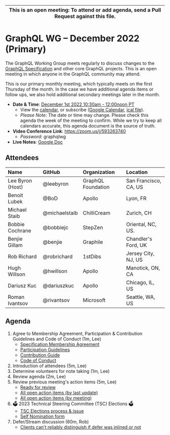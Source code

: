 <!--

Hello! You're welcome to join our working group meeting and add to the agenda
by following these three steps:

   1. Add your name to the list of attendees (in alphabetical order).

      - To respect meeting size, attendees should be relevant to the agenda.
        That means we expect most who join the meeting to participate in
        discussion. If you'd rather just watch, check out our YouTube[1].

      - Please include the organization (or project) you represent, and the
        location (including country code[2]) you expect to be located in during
        the meeting.

      - If you're willing to help take notes, add "✏️" after your name
        (eg. Ada Lovelace ✏). This is hugely helpful!

   2. If relevant, add your topic to the agenda (sorted by expected time).

      - Every agenda item has four parts: 1) the topic, 2) an expected time
        constraint, 3) who's leading the discussion, and 4) a list of any
        relevant links (RFC docs, issues, PRs, presentations, etc). Follow the
        format of existing agenda items.

      - Know what you want to get out of the agenda topic - what feedback do you
        need? What questions do you need answered? Are you looking for consensus
        or just directional feedback?

      - If your topic is a new proposal it's likely an "RFC 0"[3]. The barrier
        of entry for documenting new proposals is intentionally low, writing a
        few sentences about the problem you're trying to solve and the rough
        shape of your proposed solution is normally sufficient.

        You can create a link for this:
          - As an issue against the graphql-wg repo.
          - As a GitHub discussion in the graphql-wg repo.
          - As an RFC document into the rfcs/ folder of the graphql-wg repo.

   3. Review our guidelines and agree to our Spec Membership & CLA.

      - Review and understand our Spec Membership Agreement, Participation &
        Contribution Guidelines, and Code of Conduct. You'll find links to these
        in the first agenda item of every meeting.

      - If this is your first time, our bot will comment on your Pull Request
        with a link to our Spec Membership & CLA. Please follow along and agree
        before your PR is merged.

        Your organization may sign this for all of its members. To set this up,
        please ask operations@graphql.org.

PLEASE TAKE NOTE:

  - By joining this meeting you must agree to the Specification Membership
    Agreement and Code of Conduct.

  - Meetings are recorded and made available on YouTube[1], by joining you
    consent to being recorded.

[1] Youtube: https://www.youtube.com/channel/UCERcwLeheOXp_u61jEXxHMA
[2] Country codes: https://en.wikipedia.org/wiki/List_of_ISO_3166_country_codes#Current_ISO_3166_country_codes
[3] RFC stages: https://github.com/graphql/graphql-spec/blob/main/CONTRIBUTING.md#rfc-contribution-stages

-->

| This is an open meeting: To attend or add agenda, send a Pull Request against this file. |
| ---------------------------------------------------------------------------------------- |

# GraphQL WG – December 2022 (Primary)

The GraphQL Working Group meets regularly to discuss changes to the
[GraphQL Specification][] and other core GraphQL projects. This is an open
meeting in which anyone in the GraphQL community may attend.

This is our primary monthly meeting, which typically meets on the first Thursday
of the month. In the case we have additional agenda items or follow ups, we also
hold additional secondary meetings later in the month.

- **Date & Time**: [December 1st 2022 10:30am - 12:00noon PT](https://www.timeanddate.com/worldclock/converter.html?iso=20221201T183000&p1=224&p2=179&p3=136&p4=268&p5=367&p6=438&p7=248&p8=240)
  - View the [calendar][], or subscribe ([Google Calendar][], [ical file][]).
  - _Please Note:_ The date or time may change. Please check this agenda the
    week of the meeting to confirm. While we try to keep all calendars accurate,
    this agenda document is the source of truth.
- **Video Conference Link**: https://zoom.us/j/593263740
  - _Password:_ graphqlwg
- **Live Notes**: [Google Doc]()

[graphql specification]: https://github.com/graphql/graphql-spec
[calendar]: https://calendar.google.com/calendar/embed?src=linuxfoundation.org_ik79t9uuj2p32i3r203dgv5mo8%40group.calendar.google.com
[google calendar]: https://calendar.google.com/calendar?cid=bGludXhmb3VuZGF0aW9uLm9yZ19pazc5dDl1dWoycDMyaTNyMjAzZGd2NW1vOEBncm91cC5jYWxlbmRhci5nb29nbGUuY29t
[ical file]: https://calendar.google.com/calendar/ical/linuxfoundation.org_ik79t9uuj2p32i3r203dgv5mo8%40group.calendar.google.com/public/basic.ics

## Attendees

| Name             | GitHub        | Organization       | Location              |
| :--------------- | :------------ | :----------------- | :-------------------- |
| Lee Byron (Host) | @leebyron     | GraphQL Foundation | San Francisco, CA, US |
| Benoit Lubek     | @BoD          | Apollo             | Lyon, FR              |
| Michael Staib    | @michaelstaib | ChilliCream        | Zurich, CH            |
| Bobbie Cochrane  | @bobbiejc     | StepZen            | Oriental, NC, US.     |
| Benjie Gillam    | @benjie       | Graphile           | Chandler's Ford, UK   |
| Rob Richard      | @robrichard   | 1stDibs            | Jersey City, NJ, US   |
| Hugh Willson     | @hwillson     | Apollo             | Manotick, ON, CA      |
| Dariusz Kuc      | @dariuszkuc   | Apollo             | Chicago, IL, US       |
| Roman Ivantsov   | @rivantsov    | Microsoft          | Seattle, WA, US       |

## Agenda

1. Agree to Membership Agreement, Participation & Contribution Guidelines and Code of Conduct (1m, Lee)
   - [Specification Membership Agreement](https://github.com/graphql/foundation)
   - [Participation Guidelines](https://github.com/graphql/graphql-wg#participation-guidelines)
   - [Contribution Guide](https://github.com/graphql/graphql-spec/blob/main/CONTRIBUTING.md)
   - [Code of Conduct](https://github.com/graphql/foundation/blob/master/CODE-OF-CONDUCT.md)
1. Introduction of attendees (5m, Lee)
1. Determine volunteers for note taking (1m, Lee)
1. Review agenda (2m, Lee)
1. Review previous meeting's action items (5m, Lee)
   - [Ready for review](https://github.com/graphql/graphql-wg/issues?q=is%3Aissue+is%3Aopen+label%3A%22Ready+for+review+%F0%9F%99%8C%22+sort%3Aupdated-desc)
   - [All open action items (by last update)](https://github.com/graphql/graphql-wg/issues?q=is%3Aissue+is%3Aopen+label%3A%22Action+item+%3Aclapper%3A%22+sort%3Aupdated-desc)
   - [All open action items (by meeting)](https://github.com/graphql/graphql-wg/projects?query=is%3Aopen+sort%3Aname-asc)
1. 🗳 2023 Technical Steering Committee (TSC) Elections 🗳
   - [TSC Elections process & issue](https://github.com/graphql/graphql-wg/issues/1175)
   - [Self Nomination form](https://tsc-nomination.graphql.org/)
1. Defer/Stream discussion (60m, Rob)
   - [Clients can't reliably distinguish if defer was inlined or not](https://github.com/robrichard/defer-stream-wg/discussions/52)
